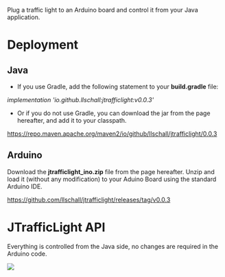 Plug a traffic light to an Arduino board and control it from your Java application.

# Deployment

## Java

* If you use Gradle, add the following statement to your **build.gradle** file:

_implementation 'io.github.llschall:jtrafficlight:v0.0.3'_

* Or if you do not use Gradle, you can download the jar from the page hereafter, and add it to your classpath.
  
https://repo.maven.apache.org/maven2/io/github/llschall/jtrafficlight/0.0.3

## Arduino

Download the **jtrafficlight_ino.zip** file from the page hereafter. Unzip and load it (without any modification) to your Aduino Board using the standard Arduino IDE.

https://github.com/llschall/jtrafficlight/releases/tag/v0.0.3

# JTrafficLight API

Everything is controlled from the Java side, no changes are required in the Arduino code.

![](https://github.com/llschall/jtrafficlight/blob/main/jtrafficlight_512.bmp?raw=true)
